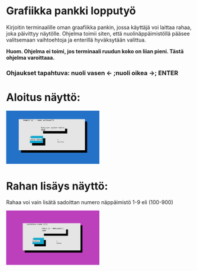# Grafiikka pankki lopputyö

Kirjoitin terminaalille oman graafiikka pankin, jossa käyttäjä voi laittaa rahaa, joka päivittyy näytölle. Ohjelma toimii siten, että nuolinäppäimistöllä pääsee valitsemaan vaihtoehtoja ja enterillä hyväksytään valittua. 

<b>Huom. Ohjelma ei toimi, jos terminaali ruudun koko on liian pieni. Tästä ohjelma varoittaaa.</b> 
<br>
<h3>Ohjaukset tapahtuva: <b>nuoli vasen ← ;nuoli oikea →; ENTER</b></h3> 

<h1>Aloitus näyttö:</h1>
<img width="50%" src="/assets/Kuva-1.png" alt="näyttö 1" title="Kuva 1">

<br>
<h1>Rahan lisäys näyttö:</h1>
<p>Rahaa voi vain lisätä sadoittan numero näppäimistö 1-9 eli (100-900)</p>
<img width="50%" src="/assets/Kuva-2.png" alt="näyttö 2" title="Kuva 2">

